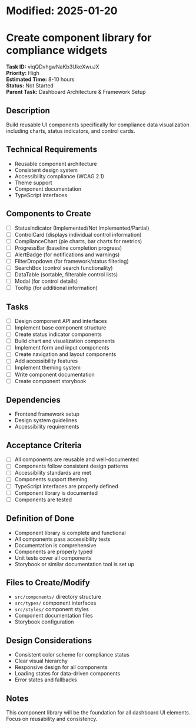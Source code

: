 # Modified: 2025-01-20

# Create component library for compliance widgets

**Task ID:** viqQDvhgwNaKb3UkeXwuJX  
**Priority:** High  
**Estimated Time:** 8-10 hours  
**Status:** Not Started  
**Parent Task:** Dashboard Architecture & Framework Setup

## Description
Build reusable UI components specifically for compliance data visualization including charts, status indicators, and control cards.

## Technical Requirements
- Reusable component architecture
- Consistent design system
- Accessibility compliance (WCAG 2.1)
- Theme support
- Component documentation
- TypeScript interfaces

## Components to Create
- [ ] StatusIndicator (Implemented/Not Implemented/Partial)
- [ ] ControlCard (displays individual control information)
- [ ] ComplianceChart (pie charts, bar charts for metrics)
- [ ] ProgressBar (baseline completion progress)
- [ ] AlertBadge (for notifications and warnings)
- [ ] FilterDropdown (for framework/status filtering)
- [ ] SearchBox (control search functionality)
- [ ] DataTable (sortable, filterable control lists)
- [ ] Modal (for control details)
- [ ] Tooltip (for additional information)

## Tasks
- [ ] Design component API and interfaces
- [ ] Implement base component structure
- [ ] Create status indicator components
- [ ] Build chart and visualization components
- [ ] Implement form and input components
- [ ] Create navigation and layout components
- [ ] Add accessibility features
- [ ] Implement theming system
- [ ] Write component documentation
- [ ] Create component storybook

## Dependencies
- Frontend framework setup
- Design system guidelines
- Accessibility requirements

## Acceptance Criteria
- [ ] All components are reusable and well-documented
- [ ] Components follow consistent design patterns
- [ ] Accessibility standards are met
- [ ] Components support theming
- [ ] TypeScript interfaces are properly defined
- [ ] Component library is documented
- [ ] Components are tested

## Definition of Done
- Component library is complete and functional
- All components pass accessibility tests
- Documentation is comprehensive
- Components are properly typed
- Unit tests cover all components
- Storybook or similar documentation tool is set up

## Files to Create/Modify
- `src/components/` directory structure
- `src/types/` component interfaces
- `src/styles/` component styles
- Component documentation files
- Storybook configuration

## Design Considerations
- Consistent color scheme for compliance status
- Clear visual hierarchy
- Responsive design for all components
- Loading states for data-driven components
- Error states and fallbacks

## Notes
This component library will be the foundation for all dashboard UI elements. Focus on reusability and consistency.
